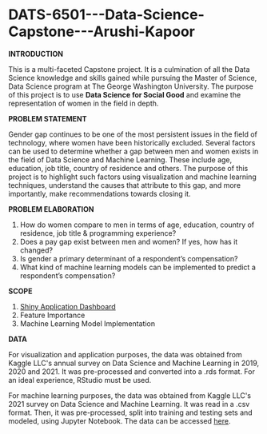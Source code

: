 # DATS-6501---Data-Science-Capstone---Arushi-Kapoor

**INTRODUCTION**

This is a multi-faceted Capstone project. It is a culmination of all the Data Science knowledge and skills gained while pursuing the Master of Science, Data Science program at The George Washington University. The purpose of this project is to use **Data Science for Social Good** and examine the representation of women in the field in depth. 

**PROBLEM STATEMENT**

Gender gap continues to be one of the most persistent issues in the field of technology, where women have been historically excluded. Several factors can be used to determine whether a gap between men and women exists in the field of Data Science and Machine Learning. These include age, education, job title, country of residence and others. The purpose of this project is to highlight such factors using visualization and machine learning techniques, understand the causes that attribute to this gap, and more importantly, make recommendations towards closing it.

**PROBLEM ELABORATION**
1. How do women compare to men in terms of age, education, country of residence, job title & programming experience? 
2. Does a pay gap exist between men and women? If yes, how has it changed? 
3. Is gender a primary determinant of a respondent’s compensation? 
4. What kind of machine learning models can be implemented to predict a respondent’s compensation? 

**SCOPE**
1. [Shiny Application Dashboard](https://arushikapoor.shinyapps.io/DATS6501-ArushiK-Dashboard/)
2. Feature Importance
3. Machine Learning Model Implementation 

**DATA**

For visualization and application purposes, the data was obtained from Kaggle LLC's annual survey on Data Science and Machine Learning in 2019, 2020 and 2021. It was pre-processed and converted into a .rds format. For an ideal experience, RStudio must be used. 

For machine learning purposes, the data was obtained from Kaggle LLC's 2021 survey on Data Science and Machine Learning. It was read in a .csv format. Then, it was pre-processed, split into training and testing sets and modeled, using Jupyter Notebook. The data can be accessed [here](https://www.kaggle.com/competitions/kaggle-survey-2021/data).
